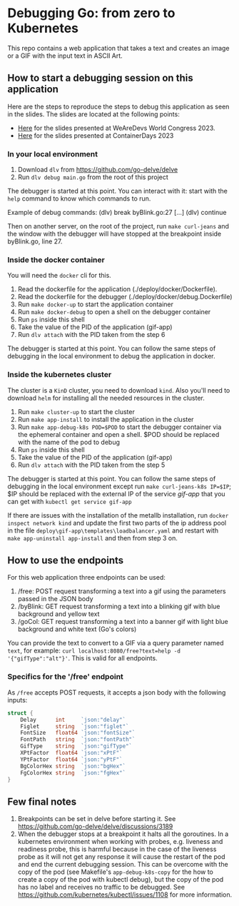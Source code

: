 # Debugging Go: from zero to Kubernetes

This repo contains a web application that takes a text and creates an image or a GIF with the input text in ASCII Art.

## How to start a debugging session on this application

Here are the steps to reproduce the steps to debug this application as seen in the slides. 
The slides are located at the following points:

- [Here](https://docs.google.com/presentation/d/1rr2giYpo9XfnjfccaVf8vjsxjdgs83ME_ZtrzYiiSIs) for the slides presented at WeAreDevs World Congress 2023.
- [Here](https://docs.google.com/presentation/d/1wzF9MPisfZWi16sRiSt1CwkTbLScNhAEKe-g39zRubM) for the slides presented at ContainerDays 2023

### In your local environment

1. Download `dlv` from <https://github.com/go-delve/delve>
2. Run `dlv debug main.go` from the root of this project

The debugger is started at this point. You can interact with it: start with the `help` command to know which commands to run.

Example of debug commands:
(dlv) break byBlink.go:27
[...]
(dlv) continue

Then on another server, on the root of the project, run `make curl-jeans` and the window with the debugger will have stopped at the breakpoint inside byBlink.go, line 27.

### Inside the docker container

You will need the `docker` cli for this.

1. Read the dockerfile for the application (./deploy/docker/Dockerfile).
2. Read the dockerfile for the debugger (./deploy/docker/debug.Dockerfile)
3. Run `make docker-up` to start the application container
4. Run `make docker-debug` to open a shell on the debugger container
5. Run `ps` inside this shell
6. Take the value of the PID of the application (gif-app)
7. Run `dlv attach` with the PID taken from the step 6

The debugger is started at this point. You can follow the same steps of debugging in the local environment to debug the application in docker.

### Inside the kubernetes cluster

The cluster is a `KinD` cluster, you need to download `kind`. Also you'll need to download `helm` for installing all the needed resources in the cluster.

1. Run `make cluster-up` to start the cluster
2. Run `make app-install` to install the application in the cluster
3. Run `make app-debug-k8s POD=$POD` to start the debugger container via the ephemeral container and open a shell. $POD should be replaced with the name of the pod to debug
4. Run `ps` inside this shell
5. Take the value of the PID of the application (gif-app)
6. Run `dlv attach` with the PID taken from the step 5

The debugger is started at this point. You can follow the same steps of debugging in the local environment except run `make curl-jeans-k8s IP=$IP`; $IP should be replaced with the external IP of the service _gif-app_ that you can get with `kubectl get service gif-app`

If there are issues with the installation of the metallb installation, run `docker inspect network kind` and update the first two parts of the ip address pool in the file `deploy\gif-app\templates\loadbalancer.yaml` and restart with `make app-uninstall app-install` and then from step 3 on.

## How to use the endpoints

For this web application three endpoints can be used:

1. /free: POST request transforming a text into a gif using the parameters passed in the JSON body
2. /byBlink: GET request transforming a text into a blinking gif with blue background and yellow text
3. /goCol: GET request transforming a text into a banner gif with light blue background and white text (Go's colors)

You can provide the text to convert to a GIF via a query parameter named `text`, for example: `curl localhost:8080/free?text=help -d '{"gifType":"alt"}'`. This is valid for all endpoints.

### Specifics for the '/free' endpoint

As `/free` accepts POST requests, it accepts a json body with the following inputs:

```go
struct {
    Delay      int     `json:"delay"`
    Figlet     string  `json:"figlet"`
    FontSize   float64 `json:"fontSize"`
    FontPath   string  `json:"fontPath"`
    GifType    string  `json:"gifType"`
    XPtFactor  float64 `json:"xPtF"`
    YPtFactor  float64 `json:"yPtF"`
    BgColorHex string  `json:"bgHex"`
    FgColorHex string  `json:"fgHex"`
}
```

## Few final notes

1. Breakpoints can be set in delve before starting it. See <https://github.com/go-delve/delve/discussions/3189>
2. When the debugger stops at a breakpoint it halts all the goroutines. In a kubernetes environment when working with probes, e.g. liveness and readiness probe, this is harmful because in the case of the liveness probe as it will not get any response it will cause the restart of the pod and end the current debugging session. This can be overcome with the copy of the pod (see Makefile's `app-debug-k8s-copy` for the how to create a copy of the pod with kubectl debug), but the copy of the pod has no label and receives no traffic to be debugged. See <https://github.com/kubernetes/kubectl/issues/1108> for more information.
